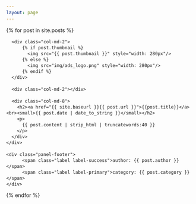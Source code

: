 ```yaml
---
layout: page
---
```


{% for post in site.posts %}

<div class="row">

  <div class="panel panel-default">
    <div class="panel-body">

      <div class="col-md-2">
          {% if post.thumbnail %}
            <img src="{{ post.thumbnail }}" style="width: 280px"/>
          {% else %}
            <img src="img/ads_logo.png" style="width: 280px"/>
          {% endif %}
      </div>

      <div class="col-md-2"></div>

      <div class="col-md-8">
        <h2><a href="{{ site.baseurl }}{{ post.url }}">{{post.title}}</a><br><small>{{ post.date | date_to_string }}</small></h2>
        <p>
          {{ post.content | strip_html | truncatewords:40 }}
        </p>
      </div>
    </div>

    <div class="panel-footer">
          <span class="label label-success">author: {{ post.author }}</span>
          <span class="label label-primary">category: {{ post.category }}</span>
    </div>

  </div>
</div>
{% endfor %}